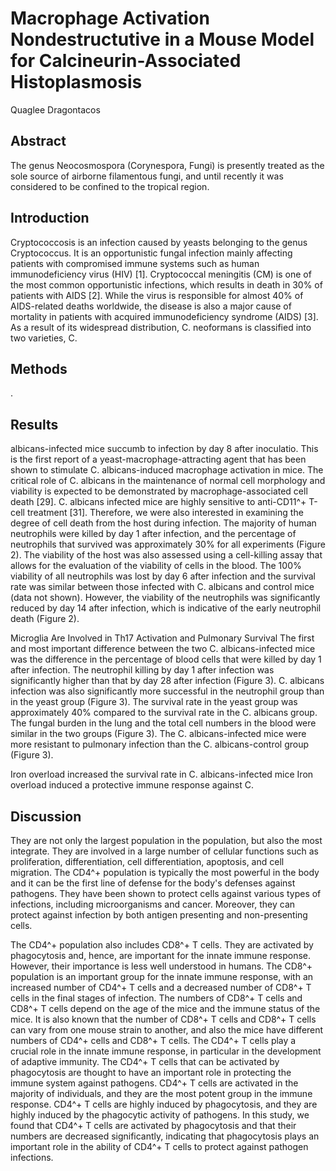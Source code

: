 # Macrophage Activation Nondestructutive in a Mouse Model for Calcineurin-Associated Histoplasmosis
Quaglee Dragontacos


## Abstract
The genus Neocosmospora (Corynespora, Fungi) is presently treated as the sole source of airborne filamentous fungi, and until recently it was considered to be confined to the tropical region.


## Introduction
Cryptococcosis is an infection caused by yeasts belonging to the genus Cryptococcus. It is an opportunistic fungal infection mainly affecting patients with compromised immune systems such as human immunodeficiency virus (HIV) [1]. Cryptococcal meningitis (CM) is one of the most common opportunistic infections, which results in death in 30% of patients with AIDS [2]. While the virus is responsible for almost 40% of AIDS-related deaths worldwide, the disease is also a major cause of mortality in patients with acquired immunodeficiency syndrome (AIDS) [3]. As a result of its widespread distribution, C. neoformans is classified into two varieties, C.


## Methods
.


## Results
albicans-infected mice succumb to infection by day 8 after inoculatio. This is the first report of a yeast-macrophage-attracting agent that has been shown to stimulate C. albicans-induced macrophage activation in mice. The critical role of C. albicans in the maintenance of normal cell morphology and viability is expected to be demonstrated by macrophage-associated cell death [29]. C. albicans infected mice are highly sensitive to anti-CD11^+ T-cell treatment [31]. Therefore, we were also interested in examining the degree of cell death from the host during infection. The majority of human neutrophils were killed by day 1 after infection, and the percentage of neutrophils that survived was approximately 30% for all experiments (Figure 2). The viability of the host was also assessed using a cell-killing assay that allows for the evaluation of the viability of cells in the blood. The 100% viability of all neutrophils was lost by day 6 after infection and the survival rate was similar between those infected with C. albicans and control mice (data not shown). However, the viability of the neutrophils was significantly reduced by day 14 after infection, which is indicative of the early neutrophil death (Figure 2).

Microglia Are Involved in Th17 Activation and Pulmonary Survival
The first and most important difference between the two C. albicans-infected mice was the difference in the percentage of blood cells that were killed by day 1 after infection. The neutrophil killing by day 1 after infection was significantly higher than that by day 28 after infection (Figure 3). C. albicans infection was also significantly more successful in the neutrophil group than in the yeast group (Figure 3). The survival rate in the yeast group was approximately 40% compared to the survival rate in the C. albicans group. The fungal burden in the lung and the total cell numbers in the blood were similar in the two groups (Figure 3). The C. albicans-infected mice were more resistant to pulmonary infection than the C. albicans-control group (Figure 3).

Iron overload increased the survival rate in C. albicans-infected mice
Iron overload induced a protective immune response against C.


## Discussion
They are not only the largest population in the population, but also the most integrate. They are involved in a large number of cellular functions such as proliferation, differentiation, cell differentiation, apoptosis, and cell migration. The CD4^+ population is typically the most powerful in the body and it can be the first line of defense for the body's defenses against pathogens. They have been shown to protect cells against various types of infections, including microorganisms and cancer. Moreover, they can protect against infection by both antigen presenting and non-presenting cells.

The CD4^+ population also includes CD8^+ T cells. They are activated by phagocytosis and, hence, are important for the innate immune response. However, their importance is less well understood in humans. The CD8^+ population is an important group for the innate immune response, with an increased number of CD4^+ T cells and a decreased number of CD8^+ T cells in the final stages of infection. The numbers of CD8^+ T cells and CD8^+ T cells depend on the age of the mice and the immune status of the mice. It is also known that the number of CD8^+ T cells and CD8^+ T cells can vary from one mouse strain to another, and also the mice have different numbers of CD4^+ cells and CD8^+ T cells. The CD4^+ T cells play a crucial role in the innate immune response, in particular in the development of adaptive immunity. The CD4^+ T cells that can be activated by phagocytosis are thought to have an important role in protecting the immune system against pathogens. CD4^+ T cells are activated in the majority of individuals, and they are the most potent group in the immune response. CD4^+ T cells are highly induced by phagocytosis, and they are highly induced by the phagocytic activity of pathogens. In this study, we found that CD4^+ T cells are activated by phagocytosis and that their numbers are decreased significantly, indicating that phagocytosis plays an important role in the ability of CD4^+ T cells to protect against pathogen infections.
